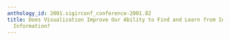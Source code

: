 ```yaml
---
anthology_id: 2001.sigirconf_conference-2001.82
title: Does Visualization Improve Our Ability to Find and Learn from Internet Based
  Information?
---
```

